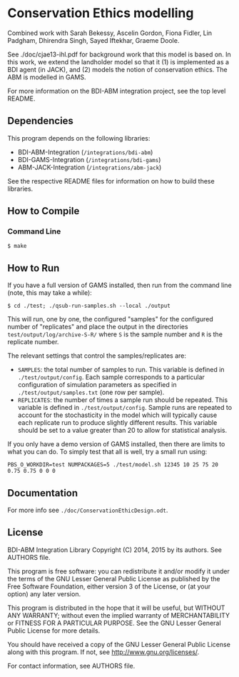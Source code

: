 # Conservation Ethics modelling

Combined work with Sarah Bekessy, Ascelin Gordon, Fiona Fidler,
Lin Padgham, Dhirendra Singh, Sayed Iftekhar, Graeme Doole.

See ./doc/cjae13-ihl.pdf for background work that this model is based on.
In this work, we extend the landholder model so that it (1) is implemented
as a BDI agent (in JACK), and (2) models the notion of conservation ethics.
The ABM is modelled in GAMS.

For more information on the BDI-ABM integration project,
see the top level README.


## Dependencies


This program depends on the following libraries:

* BDI-ABM-Integration (`/integrations/bdi-abm`)
* BDI-GAMS-Integration (`/integrations/bdi-gams`)
* ABM-JACK-Integration (`/integrations/abm-jack`)

See the respective README files for information on how to build these
libraries.


## How to Compile

### Command Line

```
$ make
```

## How to Run

If you have a full version of GAMS installed, then run from the command line (note, this may take a while):
```
$ cd ./test; ./qsub-run-samples.sh --local ./output
```
This will run, one by one, the configured "samples" for the configured
number of "replicates" and place the output in the directories
`test/output/log/archive-S-R/` where `S` is the sample number and `R` is the
replicate number.

The relevant settings that control the samples/replicates are:
*  `SAMPLES`: the total number of samples to run.
   This variable is defined in `./test/output/config`. Each sample
   corresponds to a particular configuration of simulation parameters
   as specified in `./test/output/samples.txt` (one row per sample).
*  `REPLICATES`: the number of times a sample run should be repeated.
   This variable is defined in `./test/output/config`.
   Sample runs are repeated to account for the stochasticity in
   the model which will typically cause each replicate run to produce
   slightly different results. This variable should be set to a value
   greater than 20 to allow for statistical analysis.


If you only have a demo version of GAMS installed, then there are limits to what you can do. To simply test that all is well, try a small run using:
   ```
   PBS_O_WORKDIR=test NUMPACKAGES=5 ./test/model.sh 12345 10 25 75 20 0.75 0.75 0 0 0
   ```


## Documentation

For more info see `./doc/ConservationEthicDesign.odt`.


## License


BDI-ABM Integration Library
Copyright (C) 2014, 2015 by its authors. See AUTHORS file.

This program is free software: you can redistribute it and/or modify
it under the terms of the GNU Lesser General Public License as published by
the Free Software Foundation, either version 3 of the License, or
(at your option) any later version.

This program is distributed in the hope that it will be useful,
but WITHOUT ANY WARRANTY; without even the implied warranty of
MERCHANTABILITY or FITNESS FOR A PARTICULAR PURPOSE.  See the
GNU Lesser General Public License for more details.

You should have received a copy of the GNU Lesser General Public License
along with this program.  If not, see <http://www.gnu.org/licenses/>.

For contact information, see AUTHORS file.

